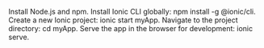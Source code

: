 Install Node.js and npm.
Install Ionic CLI globally: npm install -g @ionic/cli.
Create a new Ionic project: ionic start myApp.
Navigate to the project directory: cd myApp.
Serve the app in the browser for development: ionic serve.
